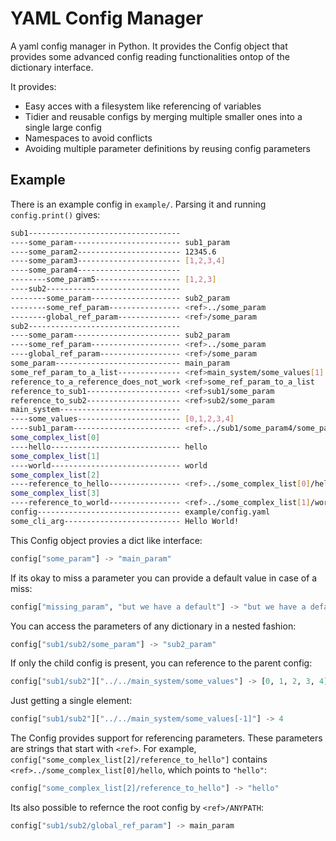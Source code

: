 # YAML Config Manager
A yaml config manager in Python. It provides the Config object that provides some advanced config reading functionalities ontop of the dictionary interface.

It provides:
- Easy acces with a filesystem like referencing of variables
- Tidier and reusable configs by merging multiple smaller ones into a single large config
- Namespaces to avoid conflicts
- Avoiding multiple parameter definitions by reusing config parameters

## Example

There is an example config in `example/`.
Parsing it and running `config.print()` gives:
```bash
sub1----------------------------------          
----some_param------------------------ sub1_param                                               
----some_param2----------------------- 12345.6                                                  
----some_param3----------------------- [1,2,3,4]                                                                                                                                                
----some_param4-----------------------          
--------some_param5------------------- [1,2,3]                                                  
----sub2------------------------------          
--------some_param-------------------- sub2_param                                               
--------some_ref_param---------------- <ref>../some_param                                       
--------global_ref_param-------------- <ref>/some_param                                         
sub2----------------------------------          
----some_param------------------------ sub2_param                                               
----some_ref_param-------------------- <ref>../some_param                                       
----global_ref_param------------------ <ref>/some_param                                         
some_param---------------------------- main_param                                               
some_ref_param_to_a_list-------------- <ref>main_system/some_values[1]                          
reference_to_a_reference_does_not_work <ref>some_ref_param_to_a_list                            
reference_to_sub1--------------------- <ref>sub1/some_param                                     
reference_to_sub2--------------------- <ref>sub2/some_param                                     
main_system---------------------------          
----some_values----------------------- [0,1,2,3,4]                                              
----sub1_param------------------------ <ref>../sub1/some_param4/some_param5[2]                  
some_complex_list[0]                            
----hello----------------------------- hello                                                    
some_complex_list[1]                            
----world----------------------------- world                                                    
some_complex_list[2]                            
----reference_to_hello---------------- <ref>../some_complex_list[0]/hello                       
some_complex_list[3]                            
----reference_to_world---------------- <ref>../some_complex_list[1]/world                       
config-------------------------------- example/config.yaml                                      
some_cli_arg-------------------------- Hello World!
```

This Config object provies a dict like interface:
```python
config["some_param"] -> "main_param"
```

If its okay to miss a parameter you can provide a default value in case of a miss:
```python
config["missing_param", "but we have a default"] -> "but we have a default"
```

You can access the parameters of any dictionary in a nested fashion:
```python
config["sub1/sub2/some_param"] -> "sub2_param"
```

If only the child config is present, you can reference to the parent config:
```python
config["sub1/sub2"]["../../main_system/some_values"] -> [0, 1, 2, 3, 4]
```

Just getting a single element:
```python
config["sub1/sub2"]["../../main_system/some_values[-1]"] -> 4
```

The Config provides support for referencing parameters. These parameters are strings that start with `<ref>`. For example, `config["some_complex_list[2]/reference_to_hello"]` contains `<ref>../some_complex_list[0]/hello`, which points to `"hello"`:
```python
config["some_complex_list[2]/reference_to_hello"] -> "hello"
```

Its also possible to refernce the root config by `<ref>/ANYPATH`:
```python
config["sub1/sub2/global_ref_param"] -> main_param
```